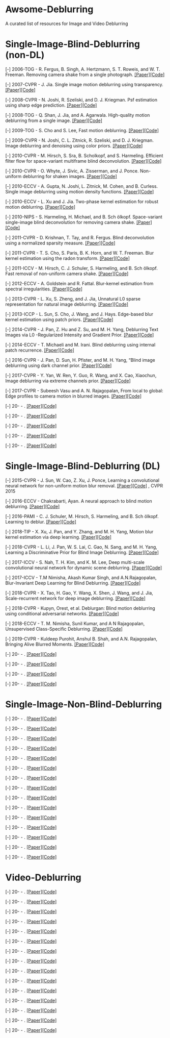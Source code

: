 # Awsome-Deblurring
A curated list of resources for Image and Video Deblurring

# Single-Image-Blind-Deblurring (non-DL)
[-] 2006-TOG - R. Fergus, B. Singh, A. Hertzmann, S. T. Roweis, and W. T. Freeman. Removing camera shake from a single photograph. [[Paper]]()[[Code]]()

[-] 2007-CVPR - J. Jia. Single image motion deblurring using transparency. [[Paper]]()[[Code]]()

[-] 2008-CVPR - N. Joshi, R. Szeliski, and D. J. Kriegman. Psf estimation using sharp edge prediction. [[Paper]]()[[Code]]()

[-] 2008-TOG - Q. Shan, J. Jia, and A. Agarwala. High-quality motion deblurring from a single image. [[Paper]]()[[Code]]()

[-] 2009-TOG - S. Cho and S. Lee, Fast motion deblurring. [[Paper]]()[[Code]]()

[-] 2009-CVPR - N. Joshi, C. L. Zitnick, R. Szeliski, and D. J. Kriegman. Image deblurring and denoising using color priors. [[Paper]]()[[Code]]()

[-] 2010-CVPR - M. Hirsch, S. Sra, B. Scholkopf, and S. Harmeling. Efficient ̈filter flow for space-variant multiframe blind deconvolution. [[Paper]]()[[Code]]()

[-] 2010-CVPR - O. Whyte, J. Sivic, A. Zisserman, and J. Ponce. Non-uniform deblurring for shaken images. [[Paper]]()[[Code]]()

[-] 2010-ECCV - A. Gupta, N. Joshi, L. Zitnick, M. Cohen, and B. Curless. Single image deblurring using motion density functions. [[Paper]]()[[Code]]()

[-] 2010-ECCV - L. Xu and J. Jia. Two-phase kernel estimation for robust motion deblurring. [[Paper]]()[[Code]]()

[-] 2010-NIPS - S. Harmeling, H. Michael, and B. Sch ̈olkopf. Space-variant single-image blind deconvolution for removing camera shake. [[Paper]]()[[Code]]()

[-] 2011-CVPR - D. Krishnan, T. Tay, and R. Fergus. Blind deconvolution using a normalized sparsity measure. [[Paper]]()[[Code]]()

[-] 2011-CVPR - T. S. Cho, S. Paris, B. K. Horn, and W. T. Freeman. Blur kernel estimation using the radon transform. [[Paper]]()[[Code]]()

[-] 2011-ICCV - M. Hirsch, C. J. Schuler, S. Harmeling, and B. Sch ̈olkopf. Fast removal of non-uniform camera shake. [[Paper]]()[[Code]]()

[-] 2012-ECCV - A. Goldstein and R. Fattal. Blur-kernel estimation from spectral irregularities. [[Paper]]()[[Code]]()

[-] 2013-CVPR - L. Xu, S. Zheng, and J. Jia, Unnatural L0 sparse representation for natural image deblurring. [[Paper]]()[[Code]]()

[-] 2013-ICCP - L. Sun, S. Cho, J. Wang, and J. Hays. Edge-based blur kernel estimation using patch priors. [[Paper]]()[[Code]]()

[-] 2014-CVPR - J. Pan, Z. Hu and Z. Su, and M. H. Yang, Deblurring Text Images via L0 -Regularized Intensity and Gradient Prior. [[Paper]]()[[Code]]()

[-] 2014-ECCV - T. Michaeli and M. Irani. Blind deblurring using internal patch recurrence. [[Paper]]()[[Code]]()

[-] 2016-CVPR - J. Pan, D. Sun, H. Pfister, and M. H. Yang, “Blind image deblurring using dark channel prior. [[Paper]]()[[Code]]()

[-] 2017-CVPR - Y. Yan, W. Ren, Y. Guo, R. Wang, and X. Cao, Xiaochun, Image deblurring via extreme channels prior. [[Paper]]()[[Code]]()

[-] 2017-CVPR - Subeesh Vasu and A. N. Rajagopalan, From local to global: Edge profiles to camera motion in blurred images. [[Paper]]()[[Code]]()

[-] 20- - . [[Paper]]()[[Code]]()

[-] 20- - . [[Paper]]()[[Code]]()

[-] 20- - . [[Paper]]()[[Code]]()

[-] 20- - . [[Paper]]()[[Code]]()

[-] 20- - . [[Paper]]()[[Code]]()



# Single-Image-Blind-Deblurring (DL)

[-] 2015-CVPR - J. Sun, W. Cao, Z. Xu, J. Ponce, Learning a convolutional neural network for non-uniform motion blur removal. [[Paper]]()[[Code]]()
, CVPR 2015

[-] 2016-ECCV - Chakrabarti, Ayan. A neural approach to blind motion deblurring. [[Paper]]()[[Code]]()


[-] 2016-PAMI - C. J. Schuler, M. Hirsch, S. Harmeling, and B. Sch ̈olkopf. Learning to deblur. [[Paper]]()[[Code]]()


[-] 2018-TIP - X. Xu, J. Pan, and Y. Zhang, and M. H. Yang, Motion blur kernel estimation via deep learning. [[Paper]]()[[Code]]()


[-] 2018-CVPR - L. Li, J. Pan, W. S. Lai, C. Gao, N. Sang, and M. H. Yang, Learning a Discriminative Prior for Blind Image Deblurring. [[Paper]]()[[Code]]()


[-] 2017-ICCV - S. Nah, T. H. Kim, and K. M. Lee, Deep multi-scale convolutional neural network for dynamic scene deblurring. [[Paper]]()[[Code]]()


[-] 2017-ICCV - T.M Nimisha, Akash Kumar Singh, and A.N.Rajagopalan, Blur-Invariant Deep Learning for Blind Deblurring. [[Paper]]()[[Code]]()


[-] 2018-CVPR - X. Tao, H. Gao, Y. Wang, X. Shen, J. Wang, and J. Jia, Scale-recurrent network for deep image deblurring. [[Paper]]()[[Code]]()


[-] 2018-CVPR - Kupyn, Orest, et al. Deblurgan: Blind motion deblurring using conditional adversarial networks. [[Paper]]()[[Code]]()


[-] 2018-ECCV - T. M. Nimisha, Sunil Kumar, and A N Rajagopalan, Unsupervised Class-Specific Deblurring. [[Paper]]()[[Code]]()


[-] 2019-CVPR - Kuldeep Purohit, Anshul B. Shah, and A.N. Rajagopalan, Bringing Alive Blurred Moments. [[Paper]]()[[Code]]()

[-] 20- - . [[Paper]]()[[Code]]()

[-] 20- - . [[Paper]]()[[Code]]()

[-] 20- - . [[Paper]]()[[Code]]()

[-] 20- - . [[Paper]]()[[Code]]()


# Single-Image-Non-Blind-Deblurring

[-] 20- - . [[Paper]]()[[Code]]()

[-] 20- - . [[Paper]]()[[Code]]()

[-] 20- - . [[Paper]]()[[Code]]()

[-] 20- - . [[Paper]]()[[Code]]()

[-] 20- - . [[Paper]]()[[Code]]()

[-] 20- - . [[Paper]]()[[Code]]()

[-] 20- - . [[Paper]]()[[Code]]()

[-] 20- - . [[Paper]]()[[Code]]()

[-] 20- - . [[Paper]]()[[Code]]()

[-] 20- - . [[Paper]]()[[Code]]()

[-] 20- - . [[Paper]]()[[Code]]()

[-] 20- - . [[Paper]]()[[Code]]()

[-] 20- - . [[Paper]]()[[Code]]()

[-] 20- - . [[Paper]]()[[Code]]()

[-] 20- - . [[Paper]]()[[Code]]()

# Video-Deblurring

[-] 20- - . [[Paper]]()[[Code]]()

[-] 20- - . [[Paper]]()[[Code]]()

[-] 20- - . [[Paper]]()[[Code]]()

[-] 20- - . [[Paper]]()[[Code]]()

[-] 20- - . [[Paper]]()[[Code]]()

[-] 20- - . [[Paper]]()[[Code]]()

[-] 20- - . [[Paper]]()[[Code]]()

[-] 20- - . [[Paper]]()[[Code]]()

[-] 20- - . [[Paper]]()[[Code]]()

[-] 20- - . [[Paper]]()[[Code]]()

[-] 20- - . [[Paper]]()[[Code]]()

[-] 20- - . [[Paper]]()[[Code]]()

[-] 20- - . [[Paper]]()[[Code]]()

[-] 20- - . [[Paper]]()[[Code]]()

[-] 20- - . [[Paper]]()[[Code]]()
